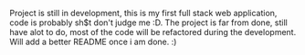 Project is still in development, this is my first full stack web application, code is probably sh$t don't judge me :D. The project is far from done, still have alot to do, most of the code will be refactored during the development. Will add a better README once i am done. :)
